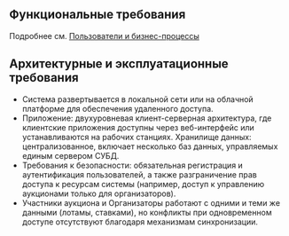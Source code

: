 ## Функциональные требования

Подробнее см. [Пользователи и бизнес-процессы](./UsersAndBusinessProcesses.md)

## Архитектурные и эксплуатационные требования

- Система развертывается в локальной сети или на облачной платформе для обеспечения удаленного доступа.
- Приложение: двухуровневая клиент-серверная архитектура, где клиентские приложения доступны через веб-интерфейс или устанавливаются на рабочих станциях. Хранилище данных: централизованное, включает несколько баз данных, управляемых единым сервером СУБД.
- Требования к безопасности: обязательная регистрация и аутентификация пользователей, а также разграничение прав доступа к ресурсам системы (например, доступ к управлению аукционами только для организаторов).
- Участники аукциона и Организаторы работают с одними и теми же данными (лотамы, ставками), но конфликты при одновременном доступе отсутствуют благодаря механизмам синхронизации.
